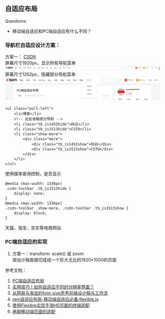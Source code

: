 ## 自适应布局  

Questions:  
* 移动端自适应和PC端自适应有什么不同？


### 导航栏自适应设计方案：
方案一： [CSDN](http://blog.csdn.net/sunshine940326/article/details/55194861)  
屏幕尺寸1920px，显示所有导航菜单
![屏幕尺寸1920px](./images/csdn_nav_large.png)
屏幕尺寸1262px，隐藏部分导航菜单
![屏幕尺寸1262px](./images/csdn_nav_small.png)
```
<ul class="pull-left">
    <li>博客</li>
    <!-- 此处省略部分导航 -->
    <li class="tb_is1452hide">码云</li>
    <li class="tb_is1513hide">CSTO</li>
    <li class="show-more">
        <div class="more">
            <div class="tb_is1452show">码云</div>
            <div class="tb_is1513show">CSTO</div>
        </div>
    </li>
</ul>
```
使用媒体查询控制，是否显示
```
@media (max-width: 1336px)
.csdn-toolbar .tb_is1513hide {
    display: none;
}
@media (max-width: 1336px)
.csdn-toolbar .show-more, .csdn-toolbar .tb_is1513show {
    display: block;
}
```

天猫、淘宝、京东等电商网站

### PC端自适应的实现
1. 方案一：transform: scale() 或 zoom  
按设计稿直接切成成一个巨大无比的1920*1000的页面


参考文档：
1. [PC端自适应布局](http://blog.csdn.net/sunshine940326/article/details/55194861)
2. [实用技巧！如何自适应不同的分辨率界面？](http://www.uisdc.com/adaptive-resolution-interface-how#)
3. [从网易与淘宝的font-size思考前端设计稿与工作流](http://www.cnblogs.com/lyzg/p/4877277.html)
4. [rem自适应布局-移动端自适应必备:flexible.js](http://caibaojian.com/flexible-js.html)
5. [使用Flexible实现手淘H5页面的终端适配](https://www.w3cplus.com/mobile/lib-flexible-for-html5-layout.html)
6. [再聊移动端页面的适配](https://www.w3cplus.com/css/vw-for-layout.html)